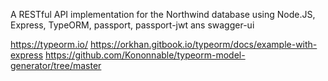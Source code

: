 A RESTful API implementation for the Northwind database using Node.JS, Express, TypeORM, passport, passport-jwt ans swagger-ui


https://typeorm.io/
https://orkhan.gitbook.io/typeorm/docs/example-with-express
https://github.com/Kononnable/typeorm-model-generator/tree/master
